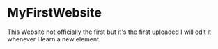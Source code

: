 # MyFirstWebsite
This Website not officially the first but it's the first uploaded I will edit it whenever I learn a new element
